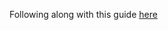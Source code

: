 Following along with this guide [here](https://www.udemy.com/course/create-a-complete-2d-arena-survival-roguelike-game-in-godot-4)
